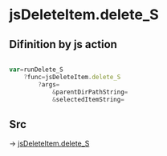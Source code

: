 # jsDeleteItem.delete_S

## Difinition by js action

```js.js

var=runDelete_S
	?func=jsDeleteItem.delete_S
		?args=
			&parentDirPathString=
			&selectedItemString=
```

## Src

-> [jsDeleteItem.delete_S](https://github.com/puutaro/CommandClick/blob/master/app/src/main/java/com/puutaro/commandclick/fragment_lib/terminal_fragment/js_interface/list_index/JsDeleteItem.kt#L29)


